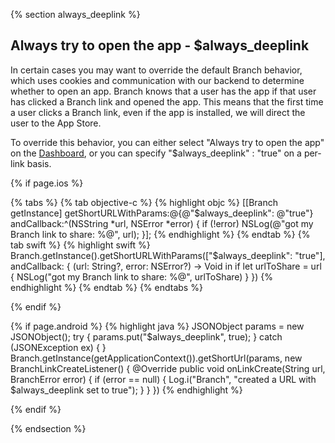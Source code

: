 <!--- $always_deeplink -->
{% section always_deeplink %}

## Always try to open the app - $always_deeplink

In certain cases you may want to override the default Branch behavior, which uses cookies and communication with our backend to determine whether to open an app. Branch knows that a user has the app if that user has clicked a Branch link and opened the app. This means that the first time a user clicks a Branch link, even if the app is installed, we will direct the user to the App Store.

To override this behavior, you can either select "Always try to open the app" on the [Dashboard](/domains/configuring_the_dashboard/{{page.platform}}/#always-try-to-open-the-app), or you can specify "$always_deeplink" : "true" on a per-link basis.

<!---    iOS -->
{% if page.ios %}

{% tabs %}
{% tab objective-c %}
{% highlight objc %}
[[Branch getInstance] getShortURLWithParams:@{@"$always_deeplink": @"true"} andCallback:^(NSString *url, NSError *error) {
    if (!error) NSLog(@"got my Branch link to share: %@", url);
}];
{% endhighlight %}
{% endtab %}
{% tab swift %}
{% highlight swift %}
Branch.getInstance().getShortURLWithParams(["$always_deeplink": "true"], andCallback: { (url: String?, error: NSError?) -> Void in
    if let urlToShare = url {
        NSLog("got my Branch link to share: %@", urlToShare)
    }
})
{% endhighlight %}
{% endtab %}
{% endtabs %}


{% endif %}
<!---    /iOS -->


<!---    Android -->
{% if page.android %}
{% highlight java %}
JSONObject params = new JSONObject();
try {
    params.put("$always_deeplink", true);
} catch (JSONException ex) { }
Branch.getInstance(getApplicationContext()).getShortUrl(params, new BranchLinkCreateListener() {
	@Override
	public void onLinkCreate(String url, BranchError error) {
		if (error == null) {
			Log.i("Branch", "created a URL with $always_deeplink set to true");
		}
	}
})
{% endhighlight %}

{% endif %}
<!---    /Android -->

 {% endsection %}
 <!--- /$always_deeplink -->